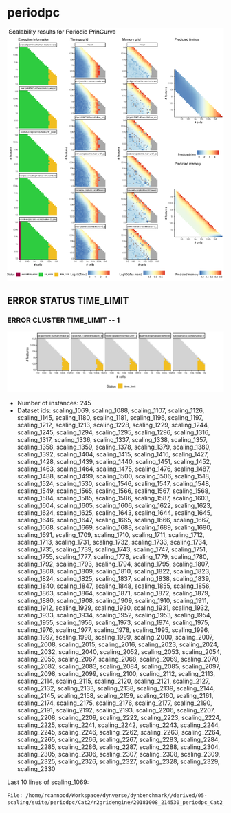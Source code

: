 # periodpc
![Overview](periodpc.png)

## ERROR STATUS TIME_LIMIT

### ERROR CLUSTER TIME_LIMIT -- 1
![Cluster plot](error_class_plots/periodpc_time_limit_1.png)

 * Number of instances: 245
 * Dataset ids: scaling_1069, scaling_1088, scaling_1107, scaling_1126, scaling_1145, scaling_1180, scaling_1181, scaling_1196, scaling_1197, scaling_1212, scaling_1213, scaling_1228, scaling_1229, scaling_1244, scaling_1245, scaling_1294, scaling_1295, scaling_1296, scaling_1316, scaling_1317, scaling_1336, scaling_1337, scaling_1338, scaling_1357, scaling_1358, scaling_1359, scaling_1378, scaling_1379, scaling_1380, scaling_1392, scaling_1404, scaling_1415, scaling_1416, scaling_1427, scaling_1428, scaling_1439, scaling_1440, scaling_1451, scaling_1452, scaling_1463, scaling_1464, scaling_1475, scaling_1476, scaling_1487, scaling_1488, scaling_1499, scaling_1500, scaling_1506, scaling_1518, scaling_1524, scaling_1530, scaling_1546, scaling_1547, scaling_1548, scaling_1549, scaling_1565, scaling_1566, scaling_1567, scaling_1568, scaling_1584, scaling_1585, scaling_1586, scaling_1587, scaling_1603, scaling_1604, scaling_1605, scaling_1606, scaling_1622, scaling_1623, scaling_1624, scaling_1625, scaling_1643, scaling_1644, scaling_1645, scaling_1646, scaling_1647, scaling_1665, scaling_1666, scaling_1667, scaling_1668, scaling_1669, scaling_1688, scaling_1689, scaling_1690, scaling_1691, scaling_1709, scaling_1710, scaling_1711, scaling_1712, scaling_1713, scaling_1731, scaling_1732, scaling_1733, scaling_1734, scaling_1735, scaling_1739, scaling_1743, scaling_1747, scaling_1751, scaling_1755, scaling_1777, scaling_1778, scaling_1779, scaling_1780, scaling_1792, scaling_1793, scaling_1794, scaling_1795, scaling_1807, scaling_1808, scaling_1809, scaling_1810, scaling_1822, scaling_1823, scaling_1824, scaling_1825, scaling_1837, scaling_1838, scaling_1839, scaling_1840, scaling_1847, scaling_1848, scaling_1855, scaling_1856, scaling_1863, scaling_1864, scaling_1871, scaling_1872, scaling_1879, scaling_1880, scaling_1908, scaling_1909, scaling_1910, scaling_1911, scaling_1912, scaling_1929, scaling_1930, scaling_1931, scaling_1932, scaling_1933, scaling_1934, scaling_1952, scaling_1953, scaling_1954, scaling_1955, scaling_1956, scaling_1973, scaling_1974, scaling_1975, scaling_1976, scaling_1977, scaling_1978, scaling_1995, scaling_1996, scaling_1997, scaling_1998, scaling_1999, scaling_2000, scaling_2007, scaling_2008, scaling_2015, scaling_2016, scaling_2023, scaling_2024, scaling_2032, scaling_2040, scaling_2052, scaling_2053, scaling_2054, scaling_2055, scaling_2067, scaling_2068, scaling_2069, scaling_2070, scaling_2082, scaling_2083, scaling_2084, scaling_2085, scaling_2097, scaling_2098, scaling_2099, scaling_2100, scaling_2112, scaling_2113, scaling_2114, scaling_2115, scaling_2120, scaling_2121, scaling_2127, scaling_2132, scaling_2133, scaling_2138, scaling_2139, scaling_2144, scaling_2145, scaling_2158, scaling_2159, scaling_2160, scaling_2161, scaling_2174, scaling_2175, scaling_2176, scaling_2177, scaling_2190, scaling_2191, scaling_2192, scaling_2193, scaling_2206, scaling_2207, scaling_2208, scaling_2209, scaling_2222, scaling_2223, scaling_2224, scaling_2225, scaling_2241, scaling_2242, scaling_2243, scaling_2244, scaling_2245, scaling_2246, scaling_2262, scaling_2263, scaling_2264, scaling_2265, scaling_2266, scaling_2267, scaling_2283, scaling_2284, scaling_2285, scaling_2286, scaling_2287, scaling_2288, scaling_2304, scaling_2305, scaling_2306, scaling_2307, scaling_2308, scaling_2309, scaling_2325, scaling_2326, scaling_2327, scaling_2328, scaling_2329, scaling_2330

Last 10 lines of scaling_1069:
```
File: /home/rcannood/Workspace/dynverse/dynbenchmark//derived/05-scaling/suite/periodpc/Cat2/r2gridengine/20181008_214530_periodpc_Cat2_kzjNm2d9Dq/log/log.389.e.txt
```


